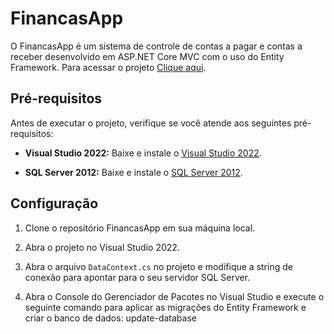 # FinancasApp

O FinancasApp é um sistema de controle de contas a pagar e contas a receber desenvolvido em ASP.NET Core MVC com o uso do Entity Framework.
Para acessar o projeto [Clique aqui](http://joaoabreu22-001-site1.itempurl.com/).

## Pré-requisitos

Antes de executar o projeto, verifique se você atende aos seguintes pré-requisitos:

- **Visual Studio 2022:** Baixe e instale o [Visual Studio 2022](https://visualstudio.microsoft.com/pt-br/downloads/).

- **SQL Server 2012:** Baixe e instale o [SQL Server 2012](https://www.microsoft.com/pt-br/sql-server/sql-server-downloads).

## Configuração

1. Clone o repositório FinancasApp em sua máquina local.

2. Abra o projeto no Visual Studio 2022.

3. Abra o arquivo `DataContext.cs` no projeto e modifique a string de conexão para apontar para o seu servidor SQL Server.

4. Abra o Console do Gerenciador de Pacotes no Visual Studio e execute o seguinte comando para aplicar as migrações do Entity Framework e criar o banco de dados: update-database

